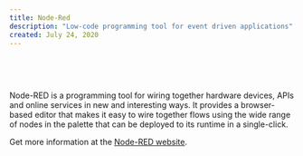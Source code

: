 ```yaml
---
title: Node-Red
description: "Low-code programming tool for event driven applications"
created: July 24, 2020
---
```


<br/>

<jar-image basis="224px" aspect-ratio="1" src="https://res.cloudinary.com/jarautomation/image/upload/c_pad,h_200,w_200,f_auto/v1595057580/logos/Node-red-icon.png" alt="Node Red Logo"></jar-image>

<br/>

Node-RED is a programming tool for wiring together hardware devices, APIs and online services in new and interesting ways. It provides a browser-based editor that makes it easy to wire together flows using the wide range of nodes in the palette that can be deployed to its runtime in a single-click.

Get more information at the [Node-RED website](https://nodered.org/).